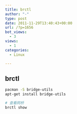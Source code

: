 ```yaml
---
title: brctl
author: "-"
type: post
date: 2011-11-29T13:40:43+00:00
url: /?p=1656
bot_views:
  - 3
views:
  - 1
categories:
  - Linux

---
```

## brctl
```bash
pacman -S bridge-utils
apt-get install bridge-utils

# 查看网桥
brctl show
```